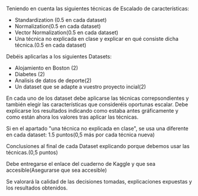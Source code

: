 Teniendo en cuenta las siguientes técnicas de Escalado de características:

 - Standardization (0.5 en cada dataset)
 - Normalization(0.5 en cada dataset)
 - Vector Normalization(0.5 en cada dataset)
 - Una técnica no explicada en clase y explicar en qué consiste dicha técnica.(0.5 en cada dataset)

Debéis aplicarlas a los siguientes Datasets:
 - Alojamiento en Boston (2)
 - Diabetes (2)
 - Analisis de datos de deporte(2)
 - Un dataset que se adapte a vuestro proyecto incial(2)

En cada uno de los dataset debe aplicarse las técnicas correpsondientes y también elegir las características que consideréis oportunas escalar. Debe explicarse los resultados indicando como estaba antes gráficamente y como están ahora los valores tras aplicar las técnicas.

Si en el apartado "una técnica no explicada en clase", se usa una diferente en cada dataset: 1.5 puntos(0,5 más por cada técnica nueva)

Conclusiones al final de cada Dataset explicando porque debemos usar las técnicas.(0,5 puntos)

Debe entregarse el enlace del cuaderno de Kaggle y que sea accesible(Asegurarse que sea accesible)

Se valorará la calidad de las decisiones tomadas, explicaciones expuestas y los resultados obtenidos.